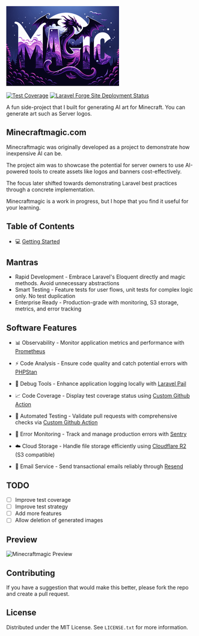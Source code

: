 <img src="public/assets/art/server_logo/end_explorer.png"/>

[![Test Coverage](https://img.shields.io/endpoint?url=https://gist.githubusercontent.com/James-buzz/63f837f639ec90f1b789af69aab0ddd0/raw/minecraftmagic-pre-alpha-cobertura-coverage.json&style=plastic)](https://james-buzz.github.io/minecraftmagic/coverage)
[![Laravel Forge Site Deployment Status](https://img.shields.io/endpoint?url=https%3A%2F%2Fforge.laravel.com%2Fsite-badges%2Fc39e3f98-393c-4239-98e9-06542871514d&style=plastic)](https://forge.laravel.com/servers/858254/sites/2524132)

A fun side-project that I built for generating AI art for Minecraft. You can generate art such as Server logos.

## Minecraftmagic.com
Minecraftmagic was originally developed as a project to demonstrate how inexpensive AI can be. 

The project aim was to showcase the potential for server owners to use AI-powered tools to create assets like logos and banners cost-effectively. 

The focus later shifted towards demonstrating Laravel best practices through a concrete implementation.

Minecraftmagic is a work in progress, but I hope that you find it useful for your learning.

## Table of Contents
- 💻 [Getting Started](.docs/getting-started.md)

## Mantras

- Rapid Development - Embrace Laravel's Eloquent directly and magic methods. Avoid unnecessary abstractions
- Smart Testing - Feature tests for user flows, unit tests for complex logic only. No test duplication
- Enterprise Ready - Production-grade with monitoring, S3 storage, metrics, and error tracking

## Software Features

- 📊 Observability - Monitor application metrics and performance with [Prometheus](https://prometheus.io/)

- ⚡ Code Analysis - Ensure code quality and catch potential errors with [PHPStan](https://phpstan.org/)

- 🐛 Debug Tools - Enhance application logging locally with [Laravel Pail](https://github.com/laravel/pail)

- 📈 Code Coverage - Display test coverage status using [Custom Github Action](.github/workflows/update-coverage-reports.yml)

- 🤖 Automated Testing - Validate pull requests with comprehensive checks via [Custom Github Action](.github/workflows/php-run-tests.yml)

- 🚨 Error Monitoring - Track and manage production errors with [Sentry](https://sentry.io/)

- ☁️ Cloud Storage - Handle file storage efficiently using [Cloudflare R2](https://www.cloudflare.com/r2/) (S3 compatible)

- 📧 Email Service - Send transactional emails reliably through [Resend](https://resend.io/)

## TODO

- [ ] Improve test coverage
- [ ] Improve test strategy
- [ ] Add more features
- [ ] Allow deletion of generated images

## Preview
<img src="./.docs/preview.gif" width="400" alt="Minecraftmagic Preview"/>

## Contributing

If you have a suggestion that would make this better, please fork the repo and create a pull request.

## License

Distributed under the MIT License. See `LICENSE.txt` for more information.
